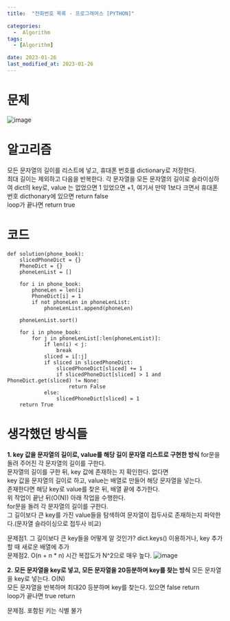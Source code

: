 ```yaml
---
title:  "전화번호 목록 - 프로그래머스 [PYTHON]"

categories:
  -  Algorithm
tags:
  - [Algorithm]

date: 2023-01-26
last_modified_at: 2023-01-26
---
```

# 문제
![image](https://user-images.githubusercontent.com/86303312/214999464-874824d8-6889-4eb6-95f3-d8a14e20b64e.png)

# 알고리즘
모든 문자열의 길이를 리스트에 넣고, 휴대폰 번호를 dictionary로 저장한다.   
최대 길이는 제외하고 다음을 반복한다. 각 문자열을 모든 문자열의 길이로 슬라이싱하여 dict의 key로, value 는 없었으면 1 있었으면 +1, 여기서 만약 1보다 크면서 휴대폰 번호 dicthonary에 있으면 return false  
loop가 끝나면 return true

# 코드
```
def solution(phone_book):
    slicedPhoneDict = {}
    PhoneDict = {}
    phoneLenList = []
    
    for i in phone_book:
        phoneLen = len(i)
        PhoneDict[i] = 1
        if not phoneLen in phoneLenList:
            phoneLenList.append(phoneLen)

    phoneLenList.sort()
            
    for i in phone_book:
        for j in phoneLenList[:len(phoneLenList)]:
            if len(i) < j:
                break
            sliced = i[:j]
            if sliced in slicedPhoneDict:
                slicedPhoneDict[sliced] += 1
                if slicedPhoneDict[sliced] > 1 and PhoneDict.get(sliced) != None:
                    return False
            else:
                slicedPhoneDict[sliced] = 1
    return True
```

# 생각했던 방식들
**1. key 값을 문자열의 길이로, value를 해당 길이 문자열 리스트로 구현한 방식**
for문을 돌려 주어진 각 문자열의 길이를 구한다.  
문자열의 길이를 구한 뒤, key 값에 존재하는 지 확인한다. 없다면  
key 값을 문자열의 길이로 하고, value는 배열로 만들어 해당 문자열을 넣는다.  
존재한다면 해당 key로 value를 찾은 뒤, 배열 끝에 추가한다.  
위 작업이 끝난 뒤(O(N)) 아래 작업을 수행한다.  
for문을 돌려 각 문자열의 길이를 구한다.  
그 길이보다 큰 key를 가진 value들을 탐색하여 문자열이 접두사로 존재하는지 파악한다.(문자열 슬라이싱으로 접두사 비교)  

문제점1. 그 길이보다 큰 key들을 어떻게 알 것인가? dict.keys() 이용하거나, key 추가할 때 새로운 배열에 추가  
문제점2. O(n + n * n) 시간 복잡도가 N^2으로 매우 높다.
![image](https://user-images.githubusercontent.com/86303312/215000115-2347edbd-ad20-4e1f-a881-a2138807eef2.png)

**2. 모든 문자열을 key로 넣고, 모든 문자열을 20등분하며 key를 찾는 방식**
모든 문자열을 key로 넣는다. O(N)  
모든 문자열을 반복하며 최대20 등분하며 key를 찾는다. 있으면 false return  
loop가 끝나면 true return  

문제점. 포함된 키는 식별 불가